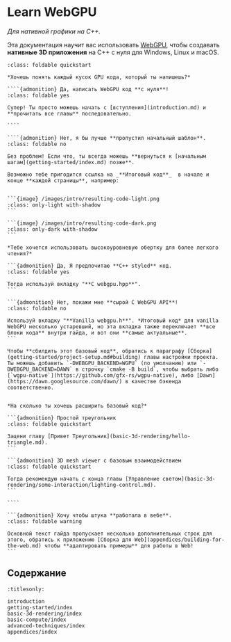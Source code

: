 Learn WebGPU
============

*Для нативной графики на C++.*

Эта документация научит вас использовать [WebGPU](https://www.w3.org/TR/webgpu), чтобы создавать **нативные 3D приложения** на C++ с нуля для Windows, Linux и macOS. 

`````{admonition} Быстрый старт! (Кликни)
:class: foldable quickstart

*Хочешь понять каждый кусок GPU кода, который ты напишешь?*

````{admonition} Да, написать WebGPU код **с нуля**!
:class: foldable yes

Супер! Ты просто можешь начать с [вступления](introduction.md) и **прочитать все главы** последовательно.

````

````{admonition} Нет, я бы лучше **пропустил начальный шаблон**.
:class: foldable no

Без проблем! Если что, ты всегда можешь **вернуться к [начальным шагам](getting-started/index.md) позже**.

Возможно тебе пригодится ссылка на _**Итоговый код**_  в начале и конце **каждой страницы**, например:


```{image} /images/intro/resulting-code-light.png
:class: only-light with-shadow
```

```{image} /images/intro/resulting-code-dark.png
:class: only-dark with-shadow
```

*Тебе хочется использовать высокоуровневую обертку для более легкого чтения?*

```{admonition} Да, Я предпочитаю **C++ styled** код.
:class: foldable yes

Тогда используй вкладку "**С webgpu.hpp**".
```

```{admonition} Нет, покажи мне **сырой C WebGPU API**!
:class: foldable no

Используй вкладку "**Vanilla webgpu.h**". *Итоговый код* для vanilla WebGPU несколько устаревший, но эта вкладка также переключает **все блоки кода** внутри гайда, и вот они **самые актуальные**.
```

Чтобы **сбилдить этот базовый код**, обратись к параграфу [Сборка](getting-started/project-setup.md#building) главы настройки проекта. Ты можешь добавить `-DWEBGPU_BACKEND=WGPU` (по умолчанию) или `-DWEBGPU_BACKEND=DAWN` в строчку `cmake -B build`, чтобы выбрать либо [`wgpu-native`](https://github.com/gfx-rs/wgpu-native), либо [Dawn](https://dawn.googlesource.com/dawn/) в качестве бэкенда соответственно.


*На сколько ты хочешь расширить базовый код?*

```{admonition} Простой треугольник
:class: foldable quickstart

Зацени главу [Привет Треугольник](basic-3d-rendering/hello-triangle.md).
```

```{admonition} 3D mesh viewer с базовым взаимодействием
:class: foldable quickstart

Тогда рекомендую начать с конца главы [Управление светом](basic-3d-rendering/some-interaction/lighting-control.md).
```

````

```{admonition} Хочу чтобы штука **работала в вебе**.
:class: foldable warning

Основной текст гайда пропускает несколько дополнительных строк для этого, обратись к приложению [Сборка для Web](appendices/building-for-the-web.md) чтобы **адаптировать примеры** для работы в Web!
```

`````

Содержание
--------

```{toctree}
:titlesonly:

introduction
getting-started/index
basic-3d-rendering/index
basic-compute/index
advanced-techniques/index
appendices/index
```
